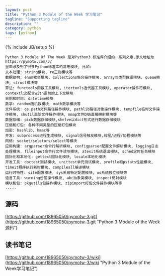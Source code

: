 ```yaml
---
layout: post
title: "Python 3 Module of the Week 学习笔记"
tagline: "Supporting tagline"
description: ""
category: python
tags: [python]
---
```

{% include JB/setup %}

    Python 3 Module Of The Week 是对Python3 标准库介绍的一系列文章.原文地址为 https://pymotw.com/3/
    里面涉及到了很多Python标准库的常用模块, 比如:
    文本处理: string模块, re正则模块等
    数据结构: enum枚举模块, collections集合操作模块, array同类型数组模块, queue模块, struct模块等
    算法: functools函数工具模块, itertools迭代器工具模块, operator操作符模块, contextlib配合with语句的上下文模块
    日期和时间: datetime模块
    数学: random随机数模块, math数学模块等
    文件系统: os.path文件路径操作模块, pathlib路径对象操作模块, tempfile临时文件操作模块, shutil高阶文件操作模块, mmap文件DNA直接映射模块等
    数据存储: pick数据存储模块,shelve以dict形式进行数据存储模块
    压缩和打包: 各种不同类型的压缩打包模块
    加密: hashlib, hmac等
    并发: subprocess进程生成模块, signal信号触发模块,线程/进程/协程模块等
    网络: socket/seletors/select等模块
    应用构建: argparser命令行解析模块, configparser配置文件解析模块, logging日志处理模块, fileinput命令行文件读写模块, atexit系统退出模块, sched定时任务模块
    国际化和本地化: gettext国际化模块, locale本地化模块
    开发工具: doctest测试模块, unittest单元测试模块, profile和pstats性能模块, timeit程序执行耗时模块, compileall编译模块
    运行时特性: site配置模块, sys系统特定配置模块, os系统独立模块等
    语言工具: warning告警操作模块, abc抽象类模块, inspect反射模块
    模块和包: pkgutils包操作模块, zipimport打包文件操作模块等等
    .....

## 源码
[https://github.com/18965050/pymotw-3.git](https://github.com/18965050/pymotw-3.git "Python 3 Module of the Week源码")

## 读书笔记
[https://github.com/18965050/pymotw-3/wiki](https://github.com/18965050/pymotw-3/wiki "Python 3 Module of the Week学习笔记")

